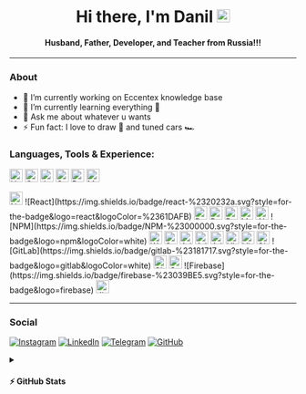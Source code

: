 <h1 align="center"> Hi there, I'm Danil <img src="https://raw.githubusercontent.com/MartinHeinz/MartinHeinz/master/wave.gif" width="23px"></h1>
<h4 align="center"> Husband, Father, Developer, and Teacher from Russia!!!</h4>

---

### About

- 🔭 I’m currently working on Eccentex knowledge base
- 🌱 I’m currently learning everything 🤣
- 💬 Ask me about whatever u wants
- ⚡ Fun fact: I love to draw 🎨 and tuned cars 🏎️

### Languages, Tools & Experience:

<!-- height="23" -->

<img src="https://img.shields.io/badge/HTML5-E34F26?logo=html5&logoColor=fff&style=flat-square" alt="HTML5" height="23"> <img src="https://img.shields.io/badge/CSS3-1572B6?logo=css3&logoColor=fff&style=flat-square" alt="CSS3" height="23"> <img src="https://img.shields.io/badge/JavaScript-F7DF1E?logo=javascript&logoColor=000&style=flat-square" alt="JavaScript" height="23"> <img src="https://img.shields.io/badge/c%23-%23239120.svg?style=for-the-badge&logo=c-sharp&logoColor=white" alt="C#" height="23"> <img src="https://img.shields.io/badge/PowerShell-5391FE?logo=powershell&logoColor=fff&style=flat-square" alt="PowerShell" height="23"> <img src="https://img.shields.io/badge/Markdown-000?logo=markdown&logoColor=fff&style=flat-square" alt="Markdown" height="23">

<img src="https://img.shields.io/badge/Node.js-393?logo=nodedotjs&logoColor=fff&style=flat-square" alt="Node.js" height="23">
![React](https://img.shields.io/badge/react-%2320232a.svg?style=for-the-badge&logo=react&logoColor=%2361DAFB)
<img src="https://img.shields.io/badge/React%20Router-CA4245?logo=reactrouter&logoColor=fff&style=flat-square" alt="React Router" height="23">
<img src="https://img.shields.io/badge/Redux-764ABC?logo=redux&logoColor=fff&style=flat-square" alt="Redux" height="23">
<img src="https://img.shields.io/badge/Bootstrap-7952B3?logo=bootstrap&logoColor=fff&style=flat-square" alt="Bootstrap" height="23">
<img src="https://img.shields.io/badge/Material--UI-0081CB?logo=materialui&logoColor=fff&style=flat-square" alt="Material-UI" height="23">
<img src="https://img.shields.io/badge/.NET-512BD4?logo=dotnet&logoColor=fff&style=flat-square" alt=".NET" height="23">
![NPM](https://img.shields.io/badge/NPM-%23000000.svg?style=for-the-badge&logo=npm&logoColor=white)
<img src="https://img.shields.io/badge/Webpack-8DD6F9?logo=webpack&logoColor=000&style=flat-square" alt="Webpack" height="23">
<img src="https://img.shields.io/badge/Sencha-86BC40?logo=sencha&logoColor=fff&style=flat-square" alt="Sencha" height="23">

<img src="https://img.shields.io/badge/Adobe-F00?logo=adobe&logoColor=fff&style=flat-square" alt="Adobe" height="23">
<img src="https://img.shields.io/badge/Adobe%20Photoshop-31A8FF?logo=adobephotoshop&logoColor=fff&style=flat-square" alt="Adobe Photoshop" height="23">
<img src="https://img.shields.io/badge/Adobe%20Illustrator-FF9A00?logo=adobeillustrator&logoColor=fff&style=flat-square" alt="Adobe Illustrator" height="23">

<img src="https://img.shields.io/badge/Visual%20Studio%20Code-007ACC?logo=visualstudiocode&logoColor=fff&style=flat-square" alt="Visual Studio Code" height="23">
<img src="https://img.shields.io/badge/Visual%20Studio-5C2D91?logo=visualstudio&logoColor=fff&style=flat-square" alt="Visual Studio" height="23">

<img src="https://img.shields.io/badge/Git-F05032?logo=git&logoColor=fff&style=flat-square" alt="Git" height="23">
![GitLab](https://img.shields.io/badge/gitlab-%23181717.svg?style=for-the-badge&logo=gitlab&logoColor=white)
<img src="https://img.shields.io/badge/GitHub-181717?logo=github&logoColor=fff&style=flat-square" alt="GitHub" height="23">

<img src="https://img.shields.io/badge/Oracle-F80000?logo=oracle&logoColor=fff&style=flat-square" alt="Oracle" height="23">
![Firebase](https://img.shields.io/badge/firebase-%23039BE5.svg?style=for-the-badge&logo=firebase)

<img src="https://img.shields.io/badge/Jira-0052CC?logo=jira&logoColor=fff&style=flat-square" alt="Jira" height="23">

---

### Social

[![Instagram](https://img.shields.io/badge/Instagram-%23E4405F.svg?style=for-the-badge&logo=Instagram&logoColor=white)](https://www.instagram.com/danil_ej9)
[![LinkedIn](https://img.shields.io/badge/linkedin-%230077B5.svg?style=for-the-badge&logo=linkedin&logoColor=white)](https://www.linkedin.com/in/dani-dani)
[![Telegram](https://img.shields.io/badge/Telegram-2CA5E0?style=for-the-badge&logo=telegram&logoColor=white)](link)
[![GitHub](https://img.shields.io/badge/github-%23121011.svg?style=for-the-badge&logo=github&logoColor=white)](https://github.com/CrappyCodeMaker)

<details>
  <summary><h4>⚡ GitHub Stats</h4></summary>

![](https://komarev.com/ghpvc/?username=CrappyCodeMaker&style=flat-square)

 </br>

<img align='left' width='47%' src='https://github-readme-stats.vercel.app/api?username=CrappyCodeMaker&theme=nord&bg_color=22272E&text_color=a4b1be&icon_color=ffc83d&hide_border=true&hide_title=false&show_icons=true&count_private=true&hide=contribs,prs' alt='stats'>
<img align='left' width='47%' src='https://github-readme-stats.vercel.app/api/top-langs/?username=CrappyCodeMaker&theme=nord&bg_color=22272E&text_color=a4b1be&hide_border=true&hide_title=false&show_icons=true&count_private=true&layout=compact' alt='langs'>

</details>
